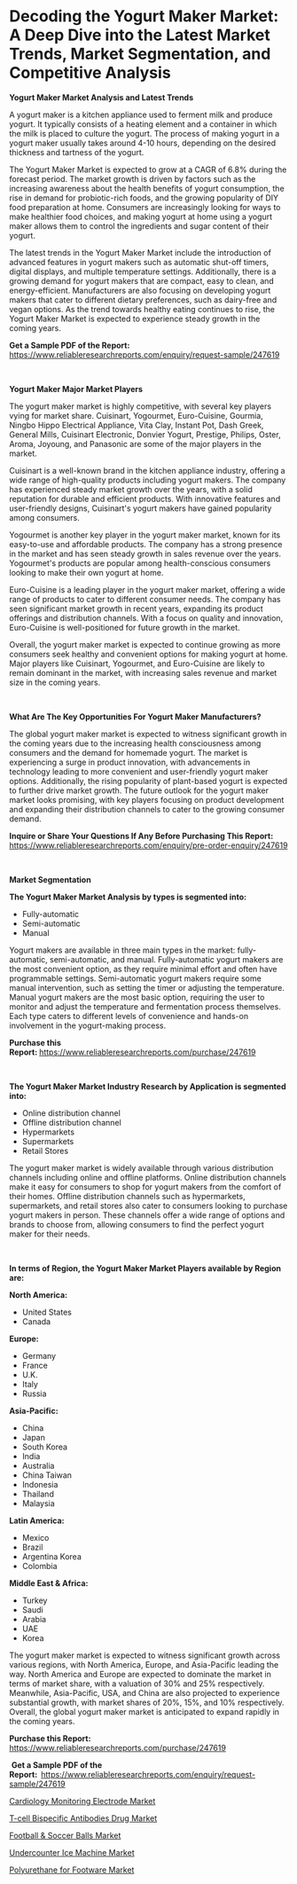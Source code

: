 <p><h1>Decoding the Yogurt Maker Market: A Deep Dive into the Latest Market Trends, Market Segmentation, and Competitive Analysis</h1></p><p><strong>Yogurt Maker Market Analysis and Latest Trends</strong></p>
<p><p>A yogurt maker is a kitchen appliance used to ferment milk and produce yogurt. It typically consists of a heating element and a container in which the milk is placed to culture the yogurt. The process of making yogurt in a yogurt maker usually takes around 4-10 hours, depending on the desired thickness and tartness of the yogurt.</p><p>The Yogurt Maker Market is expected to grow at a CAGR of 6.8% during the forecast period. The market growth is driven by factors such as the increasing awareness about the health benefits of yogurt consumption, the rise in demand for probiotic-rich foods, and the growing popularity of DIY food preparation at home. Consumers are increasingly looking for ways to make healthier food choices, and making yogurt at home using a yogurt maker allows them to control the ingredients and sugar content of their yogurt.</p><p>The latest trends in the Yogurt Maker Market include the introduction of advanced features in yogurt makers such as automatic shut-off timers, digital displays, and multiple temperature settings. Additionally, there is a growing demand for yogurt makers that are compact, easy to clean, and energy-efficient. Manufacturers are also focusing on developing yogurt makers that cater to different dietary preferences, such as dairy-free and vegan options. As the trend towards healthy eating continues to rise, the Yogurt Maker Market is expected to experience steady growth in the coming years.</p></p>
<p><strong>Get a Sample PDF of the Report:&nbsp;</strong> <a href="https://www.reliableresearchreports.com/enquiry/request-sample/247619">https://www.reliableresearchreports.com/enquiry/request-sample/247619</a></p>
<p>&nbsp;</p>
<p><strong>Yogurt Maker Major Market Players</strong></p>
<p><p>The yogurt maker market is highly competitive, with several key players vying for market share. Cuisinart, Yogourmet, Euro-Cuisine, Gourmia, Ningbo Hippo Electrical Appliance, Vita Clay, Instant Pot, Dash Greek, General Mills, Cuisinart Electronic, Donvier Yogurt, Prestige, Philips, Oster, Aroma, Joyoung, and Panasonic are some of the major players in the market.</p><p>Cuisinart is a well-known brand in the kitchen appliance industry, offering a wide range of high-quality products including yogurt makers. The company has experienced steady market growth over the years, with a solid reputation for durable and efficient products. With innovative features and user-friendly designs, Cuisinart's yogurt makers have gained popularity among consumers.</p><p>Yogourmet is another key player in the yogurt maker market, known for its easy-to-use and affordable products. The company has a strong presence in the market and has seen steady growth in sales revenue over the years. Yogourmet's products are popular among health-conscious consumers looking to make their own yogurt at home.</p><p>Euro-Cuisine is a leading player in the yogurt maker market, offering a wide range of products to cater to different consumer needs. The company has seen significant market growth in recent years, expanding its product offerings and distribution channels. With a focus on quality and innovation, Euro-Cuisine is well-positioned for future growth in the market.</p><p>Overall, the yogurt maker market is expected to continue growing as more consumers seek healthy and convenient options for making yogurt at home. Major players like Cuisinart, Yogourmet, and Euro-Cuisine are likely to remain dominant in the market, with increasing sales revenue and market size in the coming years.</p></p>
<p>&nbsp;</p>
<p><strong>What Are The Key Opportunities For Yogurt Maker Manufacturers?</strong></p>
<p><p>The global yogurt maker market is expected to witness significant growth in the coming years due to the increasing health consciousness among consumers and the demand for homemade yogurt. The market is experiencing a surge in product innovation, with advancements in technology leading to more convenient and user-friendly yogurt maker options. Additionally, the rising popularity of plant-based yogurt is expected to further drive market growth. The future outlook for the yogurt maker market looks promising, with key players focusing on product development and expanding their distribution channels to cater to the growing consumer demand.</p></p>
<p><strong>Inquire or Share Your Questions If Any Before Purchasing This Report:</strong> <a href="https://www.reliableresearchreports.com/enquiry/pre-order-enquiry/247619">https://www.reliableresearchreports.com/enquiry/pre-order-enquiry/247619</a></p>
<p>&nbsp;</p>
<p><strong>Market Segmentation</strong></p>
<p><strong>The Yogurt Maker Market Analysis by types is segmented into:</strong></p>
<p><ul><li>Fully-automatic</li><li>Semi-automatic</li><li>Manual</li></ul></p>
<p><p>Yogurt makers are available in three main types in the market: fully-automatic, semi-automatic, and manual. Fully-automatic yogurt makers are the most convenient option, as they require minimal effort and often have programmable settings. Semi-automatic yogurt makers require some manual intervention, such as setting the timer or adjusting the temperature. Manual yogurt makers are the most basic option, requiring the user to monitor and adjust the temperature and fermentation process themselves. Each type caters to different levels of convenience and hands-on involvement in the yogurt-making process.</p></p>
<p><strong>Purchase this Report:&nbsp;</strong><a href="https://www.reliableresearchreports.com/purchase/247619">https://www.reliableresearchreports.com/purchase/247619</a></p>
<p>&nbsp;</p>
<p><strong>The Yogurt Maker Market Industry Research by Application is segmented into:</strong></p>
<p><ul><li>Online distribution channel</li><li>Offline distribution channel</li><li>Hypermarkets</li><li>Supermarkets</li><li>Retail Stores</li></ul></p>
<p><p>The yogurt maker market is widely available through various distribution channels including online and offline platforms. Online distribution channels make it easy for consumers to shop for yogurt makers from the comfort of their homes. Offline distribution channels such as hypermarkets, supermarkets, and retail stores also cater to consumers looking to purchase yogurt makers in person. These channels offer a wide range of options and brands to choose from, allowing consumers to find the perfect yogurt maker for their needs.</p></p>
<p>&nbsp;</p>
<p><strong>In terms of Region, the Yogurt Maker Market Players available by Region are:</strong></p>
<p>
    <p> <strong> North America: </strong>
        <ul>
            <li>United States</li>
            <li>Canada</li>
        </ul>
        </p> 
    <p> <strong> Europe: </strong>
        <ul>
            <li>Germany</li>
            <li>France</li>
            <li>U.K.</li>
            <li>Italy</li>
            <li>Russia</li>
        </ul>
        </p> 
    <p> <strong> Asia-Pacific: </strong>
        <ul>
            <li>China</li>
            <li>Japan</li>
            <li>South Korea</li>
            <li>India</li>
            <li>Australia</li>
            <li>China Taiwan</li>
            <li>Indonesia</li>
            <li>Thailand</li>
            <li>Malaysia</li>
        </ul>
        </p> 
    <p> <strong> Latin America: </strong>
        <ul>
            <li>Mexico</li>
            <li>Brazil</li>
            <li>Argentina Korea</li>
            <li>Colombia</li>
        </ul>
        </p> 
    <p> <strong> Middle East & Africa: </strong>
        <ul>
            <li>Turkey</li>
            <li>Saudi</li>
            <li>Arabia</li>
            <li>UAE</li>
            <li>Korea</li>
        </ul>
    </p>
    </p>
<p><p>The yogurt maker market is expected to witness significant growth across various regions, with North America, Europe, and Asia-Pacific leading the way. North America and Europe are expected to dominate the market in terms of market share, with a valuation of 30% and 25% respectively. Meanwhile, Asia-Pacific, USA, and China are also projected to experience substantial growth, with market shares of 20%, 15%, and 10% respectively. Overall, the global yogurt maker market is anticipated to expand rapidly in the coming years.</p></p>
<p><strong>Purchase this Report: </strong><a href="https://www.reliableresearchreports.com/purchase/247619">https://www.reliableresearchreports.com/purchase/247619</a></p>
<p>&nbsp;<strong>Get a Sample PDF of the Report:&nbsp;&nbsp;</strong><a href="https://www.reliableresearchreports.com/enquiry/request-sample/247619">https://www.reliableresearchreports.com/enquiry/request-sample/247619</a></p>
<p><strong></strong></p>
<p><p><a href="https://lydian-appliance-61d.notion.site/Cardiology-Monitoring-Electrode-Market-Size-Global-Industry-Overview-Market-Segmentation-and-Forec-86c913f3e98c49aaa62ebaab29868a28">Cardiology Monitoring Electrode Market</a></p><p><a href="https://summer-dogwood-3e9.notion.site/T-cell-Bispecific-Antibodies-Drug-Market-Size-Market-Share-and-Global-Market-Analysis-Report-2024--f90c251b2097463b870fa808b42fa470">T-cell Bispecific Antibodies Drug Market</a></p><p><a href="https://view.publitas.com/reportprime-1/football-soccer-balls-market-size-evaluating-its-market-trends-growth-and-projections-2024-2031/">Football & Soccer Balls Market</a></p><p><a href="https://github.com/mancsybtousav/Market-Research-Report-List-1/blob/main/undercounter-ice-machine-market.md">Undercounter Ice Machine Market</a></p><p><a href="https://view.publitas.com/reportprime-1/polyurethane-for-footware-market-size-share-trends-analysis-report-by-material-by-type-by-end-user-by-region-and-segment-forecasts-2024-2031/">Polyurethane for Footware Market</a></p></p>